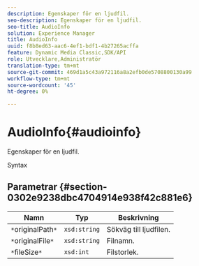 ```yaml
---
description: Egenskaper för en ljudfil.
seo-description: Egenskaper för en ljudfil.
seo-title: AudioInfo
solution: Experience Manager
title: AudioInfo
uuid: f8b8ed63-aac6-4ef1-bdf1-4b27265acffa
feature: Dynamic Media Classic,SDK/API
role: Utvecklare,Administratör
translation-type: tm+mt
source-git-commit: 469d1a5c43a972116a8a2efb0de5708800130a99
workflow-type: tm+mt
source-wordcount: '45'
ht-degree: 0%

---
```



# AudioInfo{#audioinfo}

Egenskaper för en ljudfil.

Syntax

## Parametrar {#section-0302e9238dbc4704914e938f42c881e6}

| Namn | Typ | Beskrivning |
|---|---|---|
| `*`originalPath`*` | `xsd:string` | Sökväg till ljudfilen. |
| `*`originalFile`*` | `xsd:string` | Filnamn. |
| `*`fileSize`*` | `xsd:int` | Filstorlek. |

